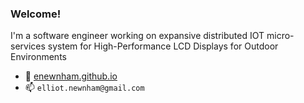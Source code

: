 ### Welcome!

I'm a software engineer working on expansive distributed IOT micro-services system for High-Performance LCD Displays for Outdoor Environments

- 🔗 [enewnham.github.io](https://enewnham.github.io/)
- 📫 `elliot.newnham@gmail.com`
